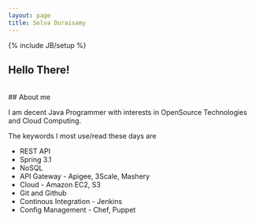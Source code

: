 ```yaml
---
layout: page
title: Selva Duraisamy
---
```

{% include JB/setup %}


## Hello There!

<br>
## About me

I am decent Java Programmer with interests in OpenSource Technologies and Cloud Computing.


The keywords I most use/read these days are

- REST API
- Spring 3.1
- NoSQL
- API Gateway - Apigee, 3Scale, Mashery
- Cloud - Amazon EC2, S3
- Git and Github
- Continous Integration - Jenkins
- Config Management - Chef, Puppet



